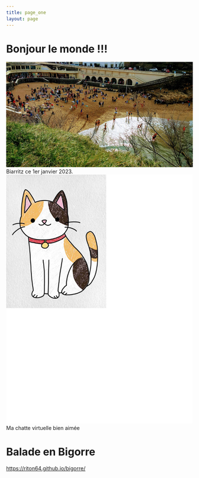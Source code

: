 ```yaml
---
title: page_one
layout: page
---
```

# Bonjour le monde !!!

 <img src="/images/biarritz1-1-23.jpg">
 <figcaption>Biarritz ce 1er janvier 2023.</figcaption>
 <img src="/images/costume.jpg">
  Ma chatte virtuelle bien aimée
   
   # Balade en Bigorre
    
  https://riton64.github.io/bigorre/
  
